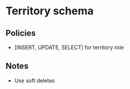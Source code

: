 # Territory schema

## Policies

- [INSERT, UPDATE, SELECT] for territory role

## Notes

- Use soft deletes

